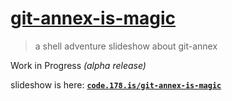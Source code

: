 [git-annex-is-magic][URL]
==================

> a shell adventure slideshow about git-annex

Work in Progress *(alpha release)*

slideshow is here: [**`code.178.is/git-annex-is-magic`**][URL]

[URL]: <http://code.178.is/git-annex-is-magic/>
